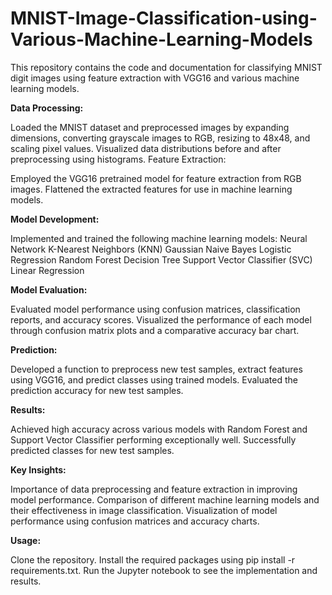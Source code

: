 # MNIST-Image-Classification-using-Various-Machine-Learning-Models
This repository contains the code and documentation for classifying MNIST digit images using feature extraction with VGG16 and various machine learning models. 

**Data Processing:**

Loaded the MNIST dataset and preprocessed images by expanding dimensions, converting grayscale images to RGB, resizing to 48x48, and scaling pixel values.
Visualized data distributions before and after preprocessing using histograms.
Feature Extraction:

Employed the VGG16 pretrained model for feature extraction from RGB images.
Flattened the extracted features for use in machine learning models.

**Model Development:**

Implemented and trained the following machine learning models:
Neural Network
K-Nearest Neighbors (KNN)
Gaussian Naive Bayes
Logistic Regression
Random Forest
Decision Tree
Support Vector Classifier (SVC)
Linear Regression

**Model Evaluation:**

Evaluated model performance using confusion matrices, classification reports, and accuracy scores.
Visualized the performance of each model through confusion matrix plots and a comparative accuracy bar chart.

**Prediction:**

Developed a function to preprocess new test samples, extract features using VGG16, and predict classes using trained models.
Evaluated the prediction accuracy for new test samples.

**Results:**

Achieved high accuracy across various models with Random Forest and Support Vector Classifier performing exceptionally well.
Successfully predicted classes for new test samples.

**Key Insights:**

Importance of data preprocessing and feature extraction in improving model performance.
Comparison of different machine learning models and their effectiveness in image classification.
Visualization of model performance using confusion matrices and accuracy charts.

**Usage:**

Clone the repository.
Install the required packages using pip install -r requirements.txt.
Run the Jupyter notebook to see the implementation and results.
